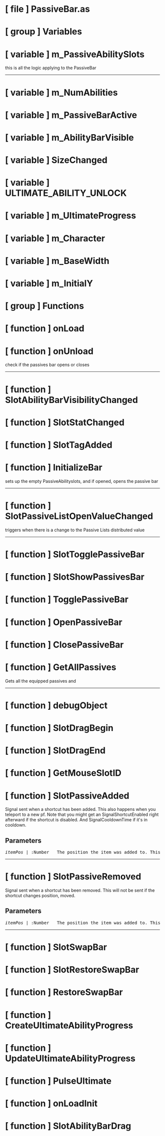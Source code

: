 # [ file ] PassiveBar.as

# [ group ] Variables

# [ variable ] m_PassiveAbilitySlots

this is all the logic applying to the PassiveBar

---

# [ variable ] m_NumAbilities

# [ variable ] m_PassiveBarActive

# [ variable ] m_AbilityBarVisible

# [ variable ] SizeChanged

# [ variable ] ULTIMATE_ABILITY_UNLOCK

# [ variable ] m_UltimateProgress

# [ variable ] m_Character

# [ variable ] m_BaseWidth

# [ variable ] m_InitialY

# [ group ] Functions

# [ function ] onLoad

# [ function ] onUnload

check if the passives bar opens or closes

---

# [ function ] SlotAbilityBarVisibilityChanged

# [ function ] SlotStatChanged

# [ function ] SlotTagAdded

# [ function ] InitializeBar

sets up the empty PassiveAbilityslots, and if opened, opens the passive bar

---

# [ function ] SlotPassiveListOpenValueChanged

triggers when there is a change to the Passive Lists distributed value

---

# [ function ] SlotTogglePassiveBar

# [ function ] SlotShowPassivesBar

# [ function ] TogglePassiveBar

# [ function ] OpenPassiveBar

# [ function ] ClosePassiveBar

# [ function ] GetAllPassives

Gets all the equipped passives and

---

# [ function ] debugObject

# [ function ] SlotDragBegin

# [ function ] SlotDragEnd

# [ function ] GetMouseSlotID

# [ function ] SlotPassiveAdded

Signal sent when a shortcut has been added. This also happens when you teleport to a new pf. Note that you might get an SignalShortcutEnabled right afterward if the shortcut is disabled. And SignalCooldownTime if it's in cooldown.

## Parameters

<pre>
<em>itemPos</em> | :Number   The position the item was added to. This is used for refering to this item.
</pre>

---

# [ function ] SlotPassiveRemoved

Signal sent when a shortcut has been removed. This will not be sent if the shortcut changes position, moved.

## Parameters

<pre>
<em>itemPos</em> | :Number   The position the item was added to. This is used for refering to this item.
</pre>

---

# [ function ] SlotSwapBar

# [ function ] SlotRestoreSwapBar

# [ function ] RestoreSwapBar

# [ function ] CreateUltimateAbilityProgress

# [ function ] UpdateUltimateAbilityProgress

# [ function ] PulseUltimate

# [ function ] onLoadInit

# [ function ] SlotAbilityBarDrag

